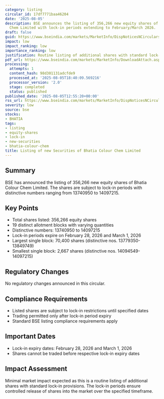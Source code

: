 ```yaml
---
category: listing
circular_id: 17df7771baa46204
date: '2025-08-05'
description: BSE announces the listing of 356,266 new equity shares of Bhatia Colour
  Chem Limited with lock-in periods extending to February/March 2026.
draft: false
guid: https://www.bseindia.com/markets/MarketInfo/DispNoticesNCirculars.aspx?Noticeid={117724DD-B7D5-404C-9442-084D90E62CE5}&noticeno=20250805-40&dt=08/05/2025&icount=40&totcount=61&flag=0
impact: low
impact_ranking: low
importance_ranking: low
justification: Routine listing of additional shares with standard lock-in provisions
pdf_url: https://www.bseindia.com/markets/MarketInfo/DownloadAttach.aspx?id=20250805-40&attachedId=ad592888-39d9-4d30-8d71-9562e3c2d460
processing:
  attempts: 1
  content_hash: 98d301131adcfde9
  processed_at: '2025-08-05T18:40:09.569216'
  processor_version: '2.0'
  stage: completed
  status: published
published_date: '2025-08-05T12:55:20+00:00'
rss_url: https://www.bseindia.com/markets/MarketInfo/DispNoticesNCirculars.aspx?Noticeid={117724DD-B7D5-404C-9442-084D90E62CE5}&noticeno=20250805-40&dt=08/05/2025&icount=40&totcount=61&flag=0
severity: low
source: bse
stocks:
- BHATIA
tags:
- listing
- equity-shares
- lock-in
- new-securities
- bhatia-colour-chem
title: Listing of new Securities of Bhatia Colour Chem Limited
---
```


## Summary

BSE has announced the listing of 356,266 new equity shares of Bhatia Colour Chem Limited. The shares are subject to lock-in periods with distinctive numbers ranging from 13740950 to 14097215.

## Key Points

- Total shares listed: 356,266 equity shares
- 19 distinct allotment blocks with varying quantities
- Distinctive numbers: 13740950 to 14097215
- Lock-in periods expire on February 28, 2026 and March 1, 2026
- Largest single block: 70,400 shares (distinctive nos. 13779350-13849749)
- Smallest single block: 2,667 shares (distinctive nos. 14094549-14097215)

## Regulatory Changes

No regulatory changes announced in this circular.

## Compliance Requirements

- Listed shares are subject to lock-in restrictions until specified dates
- Trading permitted only after lock-in period expiry
- Standard BSE listing compliance requirements apply

## Important Dates

- Lock-in expiry dates: February 28, 2026 and March 1, 2026
- Shares cannot be traded before respective lock-in expiry dates

## Impact Assessment

Minimal market impact expected as this is a routine listing of additional shares with standard lock-in provisions. The lock-in periods ensure controlled release of shares into the market over the specified timeframe.